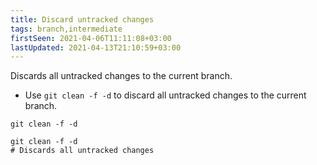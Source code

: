 ```yaml
---
title: Discard untracked changes
tags: branch,intermediate
firstSeen: 2021-04-06T11:11:08+03:00
lastUpdated: 2021-04-13T21:10:59+03:00
---
```


Discards all untracked changes to the current branch.

- Use `git clean -f -d` to discard all untracked changes to the current branch.

```shell
git clean -f -d
```

```shell
git clean -f -d
# Discards all untracked changes
```
